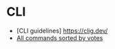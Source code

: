 # CLI

- [CLI guidelines] https://clig.dev/
- [All commands sorted by votes](https://www.commandlinefu.com/commands/browse/sort-by-votes)
